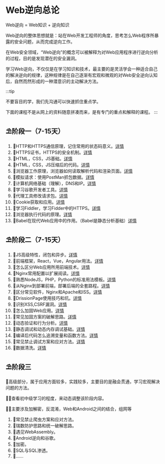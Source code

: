 # Web逆向总论

Web逆向 = Web知识 + 逆向知识

Web逆向的整体思想就是：站在Web开发工程师的角度，思考怎么Web程序所暴露的安全问题，从而完成逆向工作。

在Web安全领域，“Web逆向”的概念可以被解释为对Web应用程序进行逆向分析的过程，目的是发现潜在的安全漏洞。

学习Web逆向，不仅仅是在学习知识和技术，最主要的是灵活学会一种适合自己的解决逆向的规律，这种规律是在自己逐渐有宏观和微观的对Web安全逆向认知后，自然而然形成的一种潜意识的主动解决方法。

:::tip

不要盲目的学，我们先沟通可以快速抓住重点学。

下面的课程不是从网上的资料随意拼凑而来，是有专门的重点和解释的课程。
:::

## ⛱阶段一（7-15天）

  1. 🎉HTTP和HTTPS通信原理，记住常用的状态码意义。[详情](./1_1.mdx)
  2. 🎉HTTPS证书，HTTPS的安全机制。[详情](./1_2.md)
  3. 🎉HTML，CSS，JS基础。[详情](./1_3.md)
  4. 🎉HTML，CSS，JS压缩后的代码。[详情](./1_4.md)
  5. 🎉浏览器工作原理，浏览器如何读取解析代码和渲染页面。[详情](./1_5.md)
  6. 🎉模拟请求：使用PostMan抓包数据。[详情](./1_6.md)
  7. 🎉计算机网络基础（理解），DNS和IP。[详情](./1_7.md)
  8. 🎉学习谷歌开发者工具。[详情](./1_8.md)
  9. 🎉代理工具修改请求包。[详情](./1_9.md)
  10. 🎉Cookie获取和应用。[详情](./1_10.md)
  11. 🎉学习Fiddler，学习Fidder中的HTTPS。[详情](./1_11.md)
  12. 🎉浏览器执行代码的原理。[详情](./1_12.md)
  13. 🎉Babel在现代Web应用中的作用。（Babel是静态分析基础）[详情](./1_13.md)

## ⛱阶段二（7-15天）

   1. 🎉JS高级特性，闭包和异步。[详情](./2_1.md)
   2. 🎉前端框架，React，Vue，Angular用法。[详情](./2_1.md)
   3. 🎉怎么区分Web应用所用前端技术。[详情](./2_1.md)
   4. 🎉Nginx常用配置以扩展阅读。[详情](./2_1.md)
   5. 🎉熟悉NodeJS，PHP，Python的标准用法模板。[详情](./2_1.md)
   6. 🎉从Nginx到部署前端，部署后端的全套路程。[详情](./2_1.md)
   7. 🎉区分常见软件，Nginx和Apache和ISS。[详情](./2_1.md)
   8. 🎉DrissionPage使用技巧和坑。[详情](./2_1.md)
   9. 🎉识别XSS,CSRF漏洞。[详情](./2_1.md)
   10. 🎉怎么加固Web应用。[详情](./2_1.md)
   11. 🎉常见加固方案的破解思路。[详情](./2_1.md)
   12. 🎉动态验证和行为分析。[详情](./2_1.md)
   13. 🎉静态调试和动态内存调试基础。[详情](./2_1.md)
   15. 🎉编译后代码怎么追溯变量和函数方法。[详情](./2_1.md)
   16. 🎉常见禁止调试方案和应对方法。[详情](./2_1.md)
   17. 🎉数据清洗。[详情](./2_1.md)
   
## ⛱阶段三

  🤔高级部分，属于应用方面较多，实践较多，主要目的是融会贯通，学习宏观解决问题的方法。

  🤷‍♀️查看初中级学习的程度，来动态调整该阶段内容。

  🤷‍♀️主要涉及加解密，反混淆，Web和Android之间的结合，组网等
  
  1. 🎉常见禁止爬虫方案和应对方法。
  2. 🎉瑞数防护思路和统一破解思路。
  3. 🎉遇见WebAssembly。
  4. 🎉Android逆向和谷歌。
  5. 🎉加密。
  6. 🎉SQL与SQL渗透。
  7. 🎉......